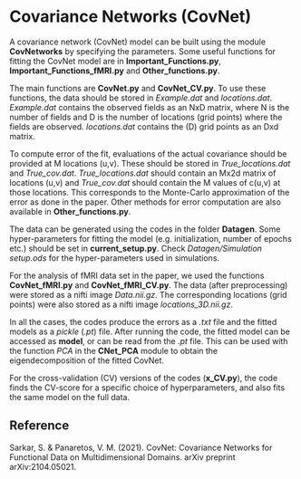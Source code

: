 # Covariance Networks (CovNet)

A covariance network (CovNet) model can be built using the module **CovNetworks** by specifying the parameters. Some useful functions for fitting the CovNet model are in **Important_Functions.py**, **Important_Functions_fMRI.py** and **Other_functions.py**.

The main functions are **CovNet.py** and **CovNet_CV.py**. To use these functions, the data should be stored in _Example.dat_ and _locations.dat_. _Example.dat_ contains the observed fields as an NxD matrix, where N is the number of fields and D is the number of locations (grid points) where the fields are observed. _locations.dat_ contains the (D) grid points as an Dxd matrix.

To compute error of the fit, evaluations of the actual covariance should be provided at M locations (u,v). These should be stored in _True_locations.dat_ and _True_cov.dat_. _True_locations.dat_ should contain an Mx2d matrix of locations (u,v) and _True_cov.dat_ should contain the M values of c(u,v) at those locations. This corresponds to the Monte-Carlo approximation of the error as done in the paper. Other methods for error computation are also available in **Other_functions.py**.

The data can be generated using the codes in the folder **Datagen**. Some hyper-parameters for fitting the model (e.g. initialization, number of epochs etc.) should be set in **current_setup.py**. Check _Datagen/Simulation setup.ods_ for the hyper-parameters used in simulations.

For the analysis of fMRI data set in the paper, we used the functions **CovNet_fMRI.py** and **CovNet_fMRI_CV.py**. The data (after preprocessing) were stored as a nifti image _Data.nii.gz_. The corresponding locations (grid points) were also stored as a nifti image _locations_3D.nii.gz_.

In all the cases, the codes produce the errors as a _.txt_ file and the fitted models as a _pickle_ (_.pt_) file. After running the code, the fitted model can be accessed as **model**, or can be read from the _.pt_ file. This can be used with the function _PCA_ in the **CNet_PCA** module to obtain the eigendecomposition of the fitted CovNet.

For the cross-validation (CV) versions of the codes (**x_CV.py**), the code finds the CV-score for a specific choice of hyperparameters, and also fits the same model on the full data.

## Reference
Sarkar, S. & Panaretos, V. M. (2021). CovNet: Covariance Networks for Functional Data on Multidimensional Domains. arXiv preprint arXiv:2104.05021.
